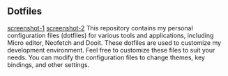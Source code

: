 ## Dotfiles

[screenshot-1](.images/screenshot-1.png)
[screenshot-2](.images/screenshot-2.png)
This repository contains my personal configuration files (dotfiles) for various tools and applications, including Micro editor, Neofetch and Dooit. These dotfiles are used to customize my development environment. Feel free to customize these files to suit your needs. You can modify the configuration files to change themes, key bindings, and other settings.
